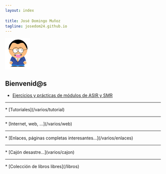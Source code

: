 ```yaml
---
layout: index

title: José Domingo Muñoz	
tagline: josedom24.github.io
---
```

![yo](/img/yo1.jpg)

## Bienvenid@s

* [Ejercicios y prácticas de módulos de ASIR y SMR](/mod)
<hr/>
* [Tutoriales](/varios/tutorial)
<hr/>
* [Internet, web, ...](/varios/web)
<hr/>
* [Enlaces, páginas completas interesantes...](/varios/enlaces)
<hr/>
* [Cajón desastre...](varios/cajon)
<hr/>
* [Colección de libros libres](/libros)
